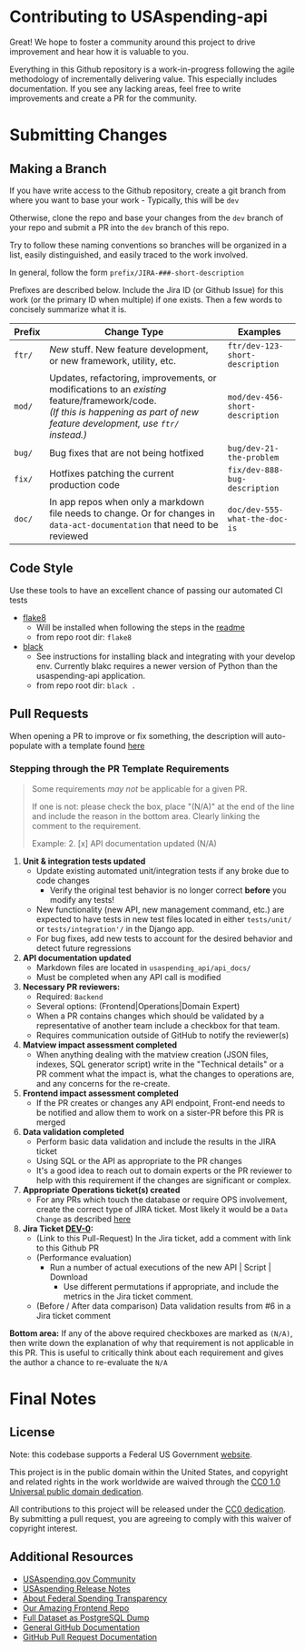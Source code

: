 # Contributing to USAspending-api
Great! We hope to foster a community around this project to drive improvement and hear how it is valuable to you.

Everything in this Github repository is a work-in-progress following the agile methodology of incrementally delivering value. This especially includes documentation. If you see any lacking areas, feel free to write improvements and create a PR for the community.

# Submitting Changes

## Making a Branch
If you have write access to the Github repository, create a git branch from where you want to base your work
    - Typically, this will be `dev`

Otherwise, clone the repo and base your changes from the `dev` branch of your repo and submit a PR into the `dev` branch of this repo.

Try to follow these naming conventions so branches will be organized in a list, easily distinguished, and easily traced to the work involved.

In general, follow the form `prefix/JIRA-###-short-description`

Prefixes are described below. Include the Jira ID (or Github Issue) for this work (or the primary ID when multiple) if one exists. Then a few words to concisely summarize what it is.

Prefix|Change Type|Examples
------|-----------|--------
`ftr/`|_New_ stuff. New feature development, or new framework, utility, etc.|`ftr/dev-123-short-description`
`mod/`|Updates, refactoring, improvements, or modifications to an _existing_ feature/framework/code. <br/>_(If this is happening as part of new feature development, use `ftr/` instead.)_|`mod/dev-456-short-description`
`bug/`|Bug fixes that are not being hotfixed|`bug/dev-21-the-problem`
`fix/`|Hotfixes patching the current production code|`fix/dev-888-bug-description`
`doc/`|In app repos when only a markdown file needs to change. Or for changes in `data-act-documentation` that need to be reviewed|`doc/dev-555-what-the-doc-is`


## Code Style
Use these tools to have an excellent chance of passing our automated CI tests
- [flake8](http://flake8.pycqa.org/en/latest/index.html#)
  - Will be installed when following the steps in the [readme](README.md)
  - from repo root dir: `flake8`
- [black](https://github.com/python/black)
  - See instructions for installing black and integrating with your develop env. Currently blakc requires a newer version of Python than the usaspending-api application.
  - from repo root dir: `black .`

## Pull Requests
When opening a PR to improve or fix something, the description will auto-populate with a template found [here](.github/pull_request_template.md)

### Stepping through the PR Template Requirements

> Some requirements _may not_ be applicable for a given PR.
>
> If one is not: please check the box, place "(N/A)" at the end of the line and include the reason in the bottom area. Clearly linking the comment to the requirement.
>
> Example: 2. [x] API documentation updated (N/A)

1. **Unit & integration tests updated**
    - Update existing automated unit/integration tests if any broke due to code changes
        - Verify the original test behavior is no longer correct **before** you modify any tests!
    - New functionality (new API, new management command, etc.) are expected to have tests in new test files located in either `tests/unit/` or `tests/integration'/` in the Django app.
    - For bug fixes, add new tests to account for the desired behavior and detect future regressions
2. **API documentation updated**
    - Markdown files are located in `usaspending_api/api_docs/`
    - Must be completed when any API call is modified
3. **Necessary PR reviewers:**
    - Required: `Backend`
    - Several options: (Frontend|Operations|Domain Expert)
    - When a PR contains changes which should be validated by a representative of another team include a checkbox for that team.
    - Requires communication outside of GitHub to notify the reviewer(s)
4. **Matview impact assessment completed**
    - When anything dealing with the matview creation (JSON files, indexes, SQL generator script) write in the "Technical details" or a PR comment what the impact is, what the changes to operations are, and any concerns for the re-create.
5. **Frontend impact assessment completed**
    - If the PR creates or changes any API endpoint, Front-end needs to be notified and allow them to work on a sister-PR before this PR is merged
6. **Data validation completed**
    - Perform basic data validation and include the results in the JIRA ticket
    - Using SQL or the API as appropriate to the PR changes
    - It's a good idea to reach out to domain experts or the PR reviewer to help with this requirement if the changes are significant or complex.
7. **Appropriate Operations ticket(s) created**
    - For any PRs which touch the database or require OPS involvement, create the correct type of JIRA ticket. Most likely it would be a `Data Change`  as described [here](/Operations/Data%20Management/Production%20Data%20Change%20Process.md)
8. **Jira Ticket [DEV-0](https://federal-spending-transparency.atlassian.net/browse/DEV-0):**
    - (Link to this Pull-Request) In the Jira ticket, add a comment with link to this Github PR
    - (Performance evaluation)
        - Run a number of actual executions of the new API | Script | Download
            -  Use different permutations if appropriate, and include the metrics in the Jira ticket comment.
    - (Before / After data comparison) Data validation results from #6 in a Jira ticket comment

**Bottom area:**
If any of the above required checkboxes are marked as `(N/A)`, then write down the explanation of why that requirement is not applicable in this PR. This is useful to critically think about each requirement and gives the author a chance to re-evaluate the `N/A`


# Final Notes

## License
Note: this codebase supports a Federal US Government [website](https://www.usaspending.gov).

This project is in the public domain within the United States, and copyright and related rights in the work worldwide are waived through the [CC0 1.0 Universal public domain dedication](https://creativecommons.org/publicdomain/zero/1.0/legalcode).

All contributions to this project will be released under the [CC0 dedication](LICENSE). By submitting a pull request, you are agreeing to comply with this waiver of copyright interest.

## Additional Resources
- [USAspending.gov Community](https://usaspending-help.zendesk.com/hc/en-us/community/topics)
- [USAspending Release Notes](https://github.com/fedspendingtransparency/usaspending-website/wiki)
- [About Federal Spending Transparency](http://fedspendingtransparency.github.io/)
- [Our Amazing Frontend Repo](https://github.com/fedspendingtransparency/usaspending-website)
- [Full Dataset as PostgreSQL Dump](https://files.usaspending.gov/database_download/)
- [General GitHub Documentation](https://help.github.com/)
- [GitHub Pull Request Documentation](https://help.github.com/articles/creating-a-pull-request/)